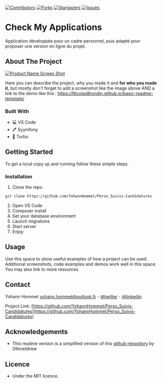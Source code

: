 <!-- PROJECT SHIELDS -->
<!--
*** This template uses markdown "reference style" links for readability.
*** Reference links are enclosed in brackets [ ] instead of parentheses ( ).
*** See the bottom of this document for the declaration of the reference variables
*** for contributors-url, forks-url, etc. This is an optional, concise syntax you may use.
*** https://www.markdownguide.org/basic-syntax/#reference-style-links
-->

[![Contributors][contributors-shield]][contributors-url] [![Forks][forks-shield]][forks-url] [![Stargazers][stars-shield]][stars-url] [![Issues][issues-shield]][issues-url]

# Check My Applications

Application développée pour un cadre personnel, puis adapté pour proposer une version en ligne du projet.

<!-- ABOUT THE PROJECT -->
## About The Project

[![Product Name Screen Shot][product-screenshot]](https://example.com)

Here you can describe the project, why you made it and **for who you made it**, but mostly don't forget to add a screenshot like the image above AND a link to the demo like this : https://NicolasBrondin.github.io/basic-readme-template/

### Built With

* 💻 VS Code
* 🖊️ Syymfony
* 🐙 Turbo

<!-- GETTING STARTED -->
## Getting Started

To get a local copy up and running follow these simple steps.

### Installation
 
1. Clone the repo
```sh
git clone https://github.com/YohannHommet/Perso_Suivis-Candidatures
```
2. Open VS Code
3. Composer install
3. Set your database environment
4. Launch migrations
5. Start server
6. Enjoy


<!-- USAGE EXAMPLES -->
## Usage

Use this space to show useful examples of how a project can be used. Additional screenshots, code examples and demos work well in this space. You may also link to more resources.



<!-- CONTACT -->
## Contact

Yohann Hommet 
yohann.hommet@outlook.fr - [@twitter](https://twitter.com/YoH_DevBack) - [@linkedin](https://www.linkedin.com/in/yohann-hommet/)

Project Link: [https://github.com/YohannHommet/Perso_Suivis-Candidatures](https://github.com/YohannHommet/Perso_Suivis-Candidatures)



<!-- ACKNOWLEDGEMENTS -->
## Acknowledgements

* This readme version is a simplified version of this [github repository](https://github.com/othneildrew/Best-README-Template) by Othneildrew


## Licence

* Under the MIT licence.


<!-- MARKDOWN LINKS & IMAGES -->
<!-- https://www.markdownguide.org/basic-syntax/#reference-style-links -->
[contributors-shield]: https://img.shields.io/github/contributors/YohannHommet/Perso_Suivis-Candidatures?style=flat-square
[contributors-url]: https://github.com/YohannHommet/basic-readme-template/graphs/contributors
[forks-shield]: https://img.shields.io/github/forks/YohannHommet/Perso_Suivis-Candidatures?style=flat-square
[forks-url]: https://github.com/YohannHommet/Perso_Suivis-Candidatures/network/members
[stars-shield]: https://img.shields.io/github/stars/YohannHommet/Perso_Suivis-Candidatures?style=flat-square
[stars-url]: https://github.com/YohannHommet/basic-readme-template/stargazers
[issues-shield]: https://img.shields.io/github/issues/YohannHommet/Perso_Suivis-Candidatures?style=flat-square
[issues-url]: https://github.com/YohannHommet/Perso_Suivis-Candidatures/issues
[license-shield]: https://img.shields.io/github/license/YohannHommet/Perso_Suivis-Candidatures?style=flat-square
[license-url]: https://github.com/YohannHommet/Perso_Suivis-Candidatures/blob/master/LICENSE.txt
[linkedin-shield]: https://img.shields.io/badge/-LinkedIn-black.svg?style=flat-square&logo=linkedin&colorB=555
[linkedin-url]: https://linkedin.com/in/othneildrew
[product-screenshot]: docs/cover.jpg
